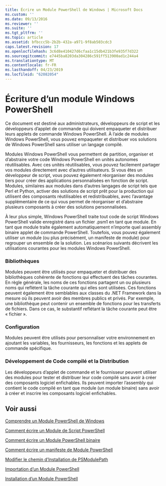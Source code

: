 ```yaml
---
title: Écrire un Module PowerShell de Windows | Microsoft Docs
ms.custom: ''
ms.date: 09/13/2016
ms.reviewer: ''
ms.suite: ''
ms.tgt_pltfrm: ''
ms.topic: article
ms.assetid: bfbccc5b-2b2b-432a-a971-9f8ab503cdc3
caps.latest.revision: 17
ms.openlocfilehash: 3c6d8e410427d6cfaa1c15db421b3fe935f7d322
ms.sourcegitcommit: e7445ba8203da304286c591ff513900ad1c244a4
ms.translationtype: MT
ms.contentlocale: fr-FR
ms.lasthandoff: 04/23/2019
ms.locfileid: "62082054"
---
```

# <a name="writing-a-windows-powershell-module"></a>Écriture d’un module Windows PowerShell

Ce document est destiné aux administrateurs, développeurs de script et les développeurs d’applet de commande qui doivent empaqueter et distribuer leurs applets de commande Windows PowerShell. À l’aide de modules Windows PowerShell, vous pouvez empaqueter et distribuer vos solutions de Windows PowerShell sans utiliser un langage compilé.

Modules Windows PowerShell vous permettent de partition, organiser et d’abstraire votre code Windows PowerShell en unités autonomes réutilisables. Avec ces unités réutilisables, vous pouvez facilement partager vos modules directement avec d’autres utilisateurs. Si vous êtes un développeur de script, vous pouvez également réorganiser des modules tiers pour créer des applications personnalisées en fonction de script. Modules, similaires aux modules dans d’autres langages de script tels que Perl et Python, activer des solutions de script prêt pour la production qui utilisent des composants réutilisables et redistribuables, avec l’avantage supplémentaire de ce qui vous permet de réorganiser et d’abstraire plusieurs composants à créer des solutions personnalisées.

À leur plus simple, Windows PowerShell traite tout code de script Windows PowerShell valide enregistré dans un fichier .psm1 en tant que module. En tant que module traite également automatiquement n’importe quel assembly binaire applet de commande PowerShell. Toutefois, vous pouvez également utiliser un module (ou plus précisément, un manifeste de module) pour regrouper un ensemble de la solution. Les scénarios suivants décrivent les utilisations courantes pour les modules Windows PowerShell.

### <a name="libraries"></a>Bibliothèques

Modules peuvent être utilisés pour empaqueter et distribuer des bibliothèques cohérente de fonctions qui effectuent des tâches courantes. En règle générale, les noms de ces fonctions partagent un ou plusieurs noms qui reflètent la tâche courante qui elles sont utilisées. Ces fonctions peuvent également être semblables aux classes du .NET Framework dans la mesure où ils peuvent avoir des membres publics et privés. Par exemple, une bibliothèque peut contenir un ensemble de fonctions pour les transferts de fichiers. Dans ce cas, le substantif reflétant la tâche courante peut être « fichier ».

### <a name="configuration"></a>Configuration

Modules peuvent être utilisés pour personnaliser votre environnement en ajoutant les variables, les fournisseurs, les fonctions et les applets de commande spécifique.

### <a name="compiled-code-development-and-distribution"></a>Développement de Code compilé et la Distribution

Les développeurs d’applet de commande et le fournisseur peuvent utiliser des modules pour tester et distribuer leur code compilé sans avoir à créer des composants logiciel enfichables. Ils peuvent importer l’assembly qui contient le code compilé en tant que module (un module binaire) sans avoir à créer et inscrire les composants logiciel enfichables.

## <a name="see-also"></a>Voir aussi

[Comprendre un Module PowerShell de Windows](./understanding-a-windows-powershell-module.md)

[Comment écrire un Module de Script PowerShell](./how-to-write-a-powershell-script-module.md)

[Comment écrire un Module PowerShell binaire](./how-to-write-a-powershell-binary-module.md)

[Comment écrire un manifeste de Module PowerShell](http://msdn.microsoft.com/en-us/abe4c24b-e64e-4a61-81d5-18c4fceba0b6)

[Modifier le chemin d’Installation de PSModulePath](./modifying-the-psmodulepath-installation-path.md)

[Importation d’un Module PowerShell](./importing-a-powershell-module.md)

[Installation d’un Module PowerShell](./installing-a-powershell-module.md)
